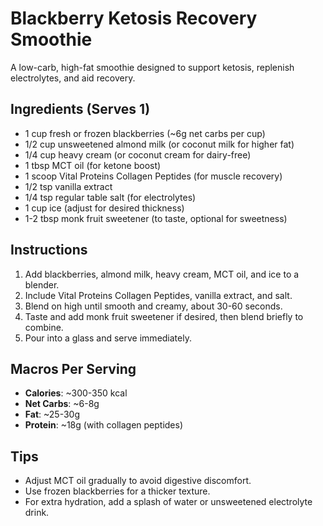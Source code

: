 # Blackberry Ketosis Recovery Smoothie

A low-carb, high-fat smoothie designed to support ketosis, replenish electrolytes, and aid recovery.

## Ingredients (Serves 1)
- 1 cup fresh or frozen blackberries (~6g net carbs per cup)
- 1/2 cup unsweetened almond milk (or coconut milk for higher fat)
- 1/4 cup heavy cream (or coconut cream for dairy-free)
- 1 tbsp MCT oil (for ketone boost)
- 1 scoop Vital Proteins Collagen Peptides (for muscle recovery)
- 1/2 tsp vanilla extract
- 1/4 tsp regular table salt (for electrolytes)
- 1 cup ice (adjust for desired thickness)
- 1-2 tbsp monk fruit sweetener (to taste, optional for sweetness)

## Instructions
1. Add blackberries, almond milk, heavy cream, MCT oil, and ice to a blender.
2. Include Vital Proteins Collagen Peptides, vanilla extract, and salt.
3. Blend on high until smooth and creamy, about 30-60 seconds.
4. Taste and add monk fruit sweetener if desired, then blend briefly to combine.
5. Pour into a glass and serve immediately.

## Macros Per Serving
- **Calories**: ~300-350 kcal
- **Net Carbs**: ~6-8g
- **Fat**: ~25-30g
- **Protein**: ~18g (with collagen peptides)

## Tips
- Adjust MCT oil gradually to avoid digestive discomfort.
- Use frozen blackberries for a thicker texture.
- For extra hydration, add a splash of water or unsweetened electrolyte drink.
